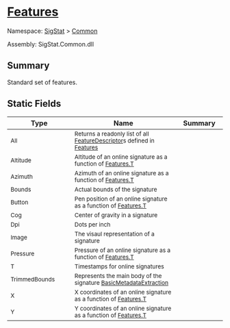 # [Features](./Features.md)

Namespace: [SigStat]() > [Common](./README.md)

Assembly: SigStat.Common.dll

## Summary
Standard set of features.

## Static Fields

| Type | Name | Summary | 
| --- | --- | --- | 
| <sub>All</sub><img width=200/>  | <sub>Returns a readonly list of all [FeatureDescriptor](https://github.com/hargitomi97/sigstat/blob/master/docs/md/SigStat/Common/FeatureDescriptor.md)s defined in [Features](https://github.com/hargitomi97/sigstat/blob/master/docs/md/SigStat/Common/Features.md)</sub><img width=200/>  | <img width=200/>  | <br>
| <sub>Altitude</sub><img width=200/>  | <sub>Altitude of an online signature as a function of [Features.T](https://github.com/hargitomi97/sigstat/blob/master/docs/md/SigStat/Common/Features.md)</sub><img width=200/>  | <img width=200/>  | <br>
| <sub>Azimuth</sub><img width=200/>  | <sub>Azimuth of an online signature as a function of [Features.T](https://github.com/hargitomi97/sigstat/blob/master/docs/md/SigStat/Common/Features.md)</sub><img width=200/>  | <img width=200/>  | <br>
| <sub>Bounds</sub><img width=200/>  | <sub>Actual bounds of the signature</sub><img width=200/>  | <img width=200/>  | <br>
| <sub>Button</sub><img width=200/>  | <sub>Pen position of an online signature as a function of [Features.T](https://github.com/hargitomi97/sigstat/blob/master/docs/md/SigStat/Common/Features.md)</sub><img width=200/>  | <img width=200/>  | <br>
| <sub>Cog</sub><img width=200/>  | <sub>Center of gravity in a signature</sub><img width=200/>  | <img width=200/>  | <br>
| <sub>Dpi</sub><img width=200/>  | <sub>Dots per inch</sub><img width=200/>  | <img width=200/>  | <br>
| <sub>Image</sub><img width=200/>  | <sub>The visaul representation of a signature</sub><img width=200/>  | <img width=200/>  | <br>
| <sub>Pressure</sub><img width=200/>  | <sub>Pressure of an online signature as a function of [Features.T](https://github.com/hargitomi97/sigstat/blob/master/docs/md/SigStat/Common/Features.md)</sub><img width=200/>  | <img width=200/>  | <br>
| <sub>T</sub><img width=200/>  | <sub>Timestamps for online signatures</sub><img width=200/>  | <img width=200/>  | <br>
| <sub>TrimmedBounds</sub><img width=200/>  | <sub>Represents the main body of the signature [BasicMetadataExtraction](https://github.com/hargitomi97/sigstat/blob/master/docs/md/SigStat/Common/BasicMetadataExtraction.md)</sub><img width=200/>  | <img width=200/>  | <br>
| <sub>X</sub><img width=200/>  | <sub>X coordinates of an online signature as a function of [Features.T](https://github.com/hargitomi97/sigstat/blob/master/docs/md/SigStat/Common/Features.md)</sub><img width=200/>  | <img width=200/>  | <br>
| <sub>Y</sub><img width=200/>  | <sub>Y coordinates of an online signature as a function of [Features.T](https://github.com/hargitomi97/sigstat/blob/master/docs/md/SigStat/Common/Features.md)</sub><img width=200/>  | <img width=200/>  | <br>


